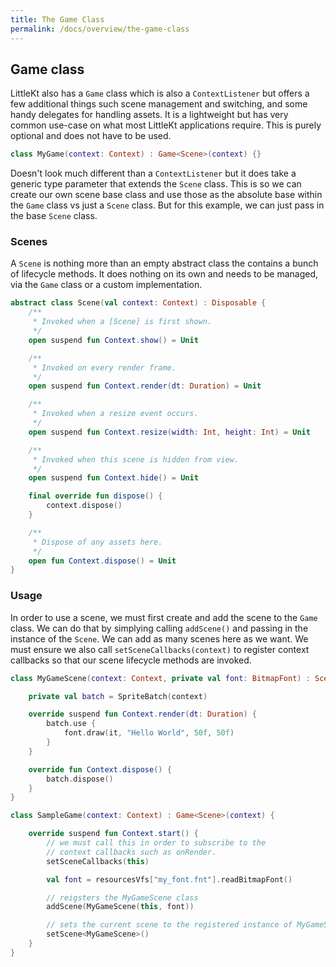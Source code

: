 ```yaml
---
title: The Game Class
permalink: /docs/overview/the-game-class
---
```


## Game class

LittleKt also has a `Game` class which is also a `ContextListener` but offers a few additional things such scene management and switching, and some handy delegates for handling assets. It is a lightweight but has very common use-case on what most LittleKt applications require. This is purely optional and does not have to be used.

```kotlin
class MyGame(context: Context) : Game<Scene>(context) {}
```

Doesn't look much different than a `ContextListener` but it does take a generic type parameter that extends the `Scene` class. This is so we can create our own scene base class and use those as the absolute base within the `Game` class vs just a `Scene` class. But for this example, we can just pass in the base `Scene` class.

### Scenes

A `Scene` is nothing more than an empty abstract class the contains a bunch of lifecycle methods. It does nothing on its own and needs to be managed, via the `Game` class or a custom implementation.

```kotlin
abstract class Scene(val context: Context) : Disposable {
    /**
     * Invoked when a [Scene] is first shown.
     */
    open suspend fun Context.show() = Unit

    /**
     * Invoked on every render frame.
     */
    open suspend fun Context.render(dt: Duration) = Unit

    /**
     * Invoked when a resize event occurs.
     */
    open suspend fun Context.resize(width: Int, height: Int) = Unit

    /**
     * Invoked when this scene is hidden from view.
     */
    open suspend fun Context.hide() = Unit

    final override fun dispose() {
        context.dispose()
    }

    /**
     * Dispose of any assets here.
     */
    open fun Context.dispose() = Unit
}
```

### Usage

In order to use a scene, we must first create and add the scene to the `Game` class. We can do that by simplying calling `addScene()` and passing in the instance of the `Scene`. We can add as many scenes here as we want. We must ensure we also call `setSceneCallbacks(context)` to register context callbacks so that our scene lifecycle methods are invoked.

```kotlin
class MyGameScene(context: Context, private val font: BitmapFont) : Scene(context) {

    private val batch = SpriteBatch(context)

    override suspend fun Context.render(dt: Duration) {
        batch.use {
            font.draw(it, "Hello World", 50f, 50f)
        }
    }

    override fun Context.dispose() {
        batch.dispose()
    }
}

class SampleGame(context: Context) : Game<Scene>(context) {

    override suspend fun Context.start() {
        // we must call this in order to subscribe to the
        // context callbacks such as onRender.
        setSceneCallbacks(this)

        val font = resourcesVfs["my_font.fnt"].readBitmapFont()

        // reigsters the MyGameScene class
        addScene(MyGameScene(this, font))

        // sets the current scene to the registered instance of MyGameScene
        setScene<MyGameScene>()
    }
}
```
